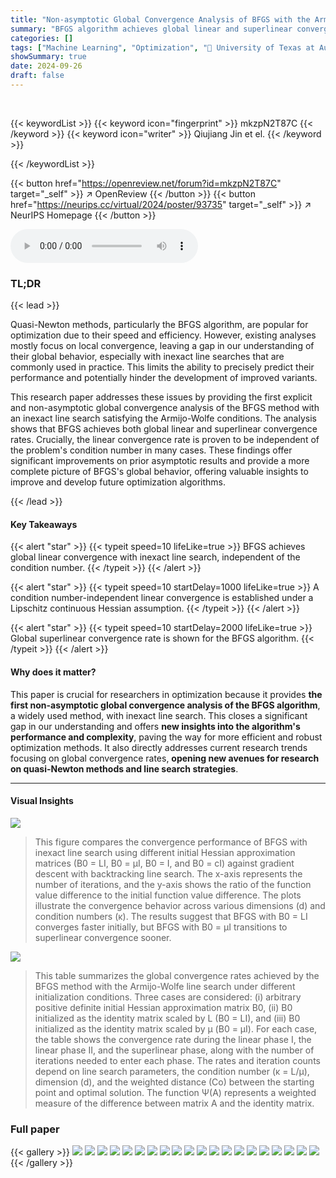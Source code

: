 ```yaml
---
title: "Non-asymptotic Global Convergence Analysis of BFGS with the Armijo-Wolfe Line Search"
summary: "BFGS algorithm achieves global linear and superlinear convergence rates with inexact Armijo-Wolfe line search, even without precise Hessian knowledge."
categories: []
tags: ["Machine Learning", "Optimization", "🏢 University of Texas at Austin",]
showSummary: true
date: 2024-09-26
draft: false
---
```


<br>

{{< keywordList >}}
{{< keyword icon="fingerprint" >}} mkzpN2T87C {{< /keyword >}}
{{< keyword icon="writer" >}} Qiujiang Jin et el. {{< /keyword >}}
 
{{< /keywordList >}}

{{< button href="https://openreview.net/forum?id=mkzpN2T87C" target="_self" >}}
↗ OpenReview
{{< /button >}}
{{< button href="https://neurips.cc/virtual/2024/poster/93735" target="_self" >}}
↗ NeurIPS Homepage
{{< /button >}}


<audio controls>
    <source src="https://ai-paper-reviewer.com/mkzpN2T87C/podcast.wav" type="audio/wav">
    Your browser does not support the audio element.
</audio>


### TL;DR


{{< lead >}}

Quasi-Newton methods, particularly the BFGS algorithm, are popular for optimization due to their speed and efficiency.  However, existing analyses mostly focus on local convergence, leaving a gap in our understanding of their global behavior, especially with inexact line searches that are commonly used in practice.  This limits the ability to precisely predict their performance and potentially hinder the development of improved variants. 

This research paper addresses these issues by providing the first explicit and non-asymptotic global convergence analysis of the BFGS method with an inexact line search satisfying the Armijo-Wolfe conditions.  The analysis shows that BFGS achieves both global linear and superlinear convergence rates.  Crucially, the linear convergence rate is proven to be independent of the problem's condition number in many cases.  These findings offer significant improvements on prior asymptotic results and provide a more complete picture of BFGS's global behavior, offering valuable insights to improve and develop future optimization algorithms.

{{< /lead >}}


#### Key Takeaways

{{< alert "star" >}}
{{< typeit speed=10 lifeLike=true >}} BFGS achieves global linear convergence with inexact line search, independent of the condition number. {{< /typeit >}}
{{< /alert >}}

{{< alert "star" >}}
{{< typeit speed=10 startDelay=1000 lifeLike=true >}} A condition number-independent linear convergence is established under a Lipschitz continuous Hessian assumption. {{< /typeit >}}
{{< /alert >}}

{{< alert "star" >}}
{{< typeit speed=10 startDelay=2000 lifeLike=true >}} Global superlinear convergence rate is shown for the BFGS algorithm. {{< /typeit >}}
{{< /alert >}}

#### Why does it matter?
This paper is crucial for researchers in optimization because it provides **the first non-asymptotic global convergence analysis of the BFGS algorithm**, a widely used method, with inexact line search.  This closes a significant gap in our understanding and offers **new insights into the algorithm's performance and complexity**, paving the way for more efficient and robust optimization methods.  It also directly addresses current research trends focusing on global convergence rates, **opening new avenues for research on quasi-Newton methods and line search strategies**.

------
#### Visual Insights



![](https://ai-paper-reviewer.com/mkzpN2T87C/figures_9_1.jpg)

> This figure compares the convergence performance of BFGS with inexact line search using different initial Hessian approximation matrices (B0 = LI, B0 = μI, B0 = I, and B0 = cI) against gradient descent with backtracking line search. The x-axis represents the number of iterations, and the y-axis shows the ratio of the function value difference to the initial function value difference.  The plots illustrate the convergence behavior across various dimensions (d) and condition numbers (κ). The results suggest that BFGS with B0 = LI converges faster initially, but BFGS with B0 = μI transitions to superlinear convergence sooner.





![](https://ai-paper-reviewer.com/mkzpN2T87C/tables_2_1.jpg)

> This table summarizes the global convergence rates achieved by the BFGS method with the Armijo-Wolfe line search under different initialization conditions.  Three cases are considered: (i) arbitrary positive definite initial Hessian approximation matrix B0, (ii) B0 initialized as the identity matrix scaled by L (B0 = LI), and (iii) B0 initialized as the identity matrix scaled by μ (B0 = μI).  For each case, the table shows the convergence rate during the linear phase I, the linear phase II, and the superlinear phase, along with the number of iterations needed to enter each phase.  The rates and iteration counts depend on line search parameters, the condition number (κ = L/μ), dimension (d), and the weighted distance (Co) between the starting point and optimal solution. The function Ψ(A) represents a weighted measure of the difference between matrix A and the identity matrix.





### Full paper

{{< gallery >}}
<img src="https://ai-paper-reviewer.com/mkzpN2T87C/1.png" class="grid-w50 md:grid-w33 xl:grid-w25" />
<img src="https://ai-paper-reviewer.com/mkzpN2T87C/2.png" class="grid-w50 md:grid-w33 xl:grid-w25" />
<img src="https://ai-paper-reviewer.com/mkzpN2T87C/3.png" class="grid-w50 md:grid-w33 xl:grid-w25" />
<img src="https://ai-paper-reviewer.com/mkzpN2T87C/4.png" class="grid-w50 md:grid-w33 xl:grid-w25" />
<img src="https://ai-paper-reviewer.com/mkzpN2T87C/5.png" class="grid-w50 md:grid-w33 xl:grid-w25" />
<img src="https://ai-paper-reviewer.com/mkzpN2T87C/6.png" class="grid-w50 md:grid-w33 xl:grid-w25" />
<img src="https://ai-paper-reviewer.com/mkzpN2T87C/7.png" class="grid-w50 md:grid-w33 xl:grid-w25" />
<img src="https://ai-paper-reviewer.com/mkzpN2T87C/8.png" class="grid-w50 md:grid-w33 xl:grid-w25" />
<img src="https://ai-paper-reviewer.com/mkzpN2T87C/9.png" class="grid-w50 md:grid-w33 xl:grid-w25" />
<img src="https://ai-paper-reviewer.com/mkzpN2T87C/10.png" class="grid-w50 md:grid-w33 xl:grid-w25" />
<img src="https://ai-paper-reviewer.com/mkzpN2T87C/11.png" class="grid-w50 md:grid-w33 xl:grid-w25" />
<img src="https://ai-paper-reviewer.com/mkzpN2T87C/12.png" class="grid-w50 md:grid-w33 xl:grid-w25" />
<img src="https://ai-paper-reviewer.com/mkzpN2T87C/13.png" class="grid-w50 md:grid-w33 xl:grid-w25" />
<img src="https://ai-paper-reviewer.com/mkzpN2T87C/14.png" class="grid-w50 md:grid-w33 xl:grid-w25" />
<img src="https://ai-paper-reviewer.com/mkzpN2T87C/15.png" class="grid-w50 md:grid-w33 xl:grid-w25" />
<img src="https://ai-paper-reviewer.com/mkzpN2T87C/16.png" class="grid-w50 md:grid-w33 xl:grid-w25" />
<img src="https://ai-paper-reviewer.com/mkzpN2T87C/17.png" class="grid-w50 md:grid-w33 xl:grid-w25" />
<img src="https://ai-paper-reviewer.com/mkzpN2T87C/18.png" class="grid-w50 md:grid-w33 xl:grid-w25" />
<img src="https://ai-paper-reviewer.com/mkzpN2T87C/19.png" class="grid-w50 md:grid-w33 xl:grid-w25" />
<img src="https://ai-paper-reviewer.com/mkzpN2T87C/20.png" class="grid-w50 md:grid-w33 xl:grid-w25" />
{{< /gallery >}}